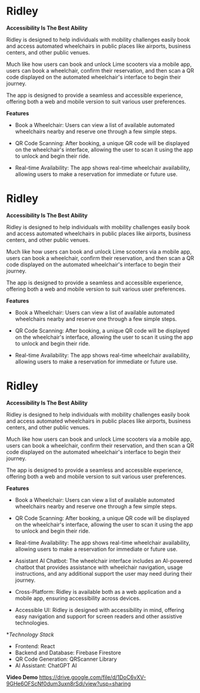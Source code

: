
# Ridley
**Accessibility Is The Best Ability**

Ridley is designed to help individuals with mobility challenges easily book and access automated wheelchairs in public places like airports, business centers, and other public venues.

Much like how users can book and unlock Lime scooters via a mobile app, users can book a wheelchair, confirm their reservation, and then scan a QR code displayed on the automated wheelchair's interface to begin their journey.

The app is designed to provide a seamless and accessible experience, offering both a web and mobile version to suit various user preferences.

**Features**

- Book a Wheelchair:
    Users can view a list of available automated wheelchairs nearby and reserve one through a few simple steps.


- QR Code Scanning: 
    After booking, a unique QR code will be displayed on the wheelchair's interface, allowing the user to scan it using the app to unlock and begin their ride.

- Real-time Availability: The app shows real-time wheelchair availability, allowing users to make a reservation for immediate or future use.
# Ridley
**Accessibility Is The Best Ability**

Ridley is designed to help individuals with mobility challenges easily book and access automated wheelchairs in public places like airports, business centers, and other public venues.

Much like how users can book and unlock Lime scooters via a mobile app, users can book a wheelchair, confirm their reservation, and then scan a QR code displayed on the automated wheelchair's interface to begin their journey.

The app is designed to provide a seamless and accessible experience, offering both a web and mobile version to suit various user preferences.

**Features**

- Book a Wheelchair:
    Users can view a list of available automated wheelchairs nearby and reserve one through a few simple steps.


- QR Code Scanning: 
    After booking, a unique QR code will be displayed on the wheelchair's interface, allowing the user to scan it using the app to unlock and begin their ride.

- Real-time Availability: The app shows real-time wheelchair availability, allowing users to make a reservation for immediate or future use.
# Ridley
**Accessibility Is The Best Ability**

Ridley is designed to help individuals with mobility challenges easily book and access automated wheelchairs in public places like airports, business centers, and other public venues.

Much like how users can book and unlock Lime scooters via a mobile app, users can book a wheelchair, confirm their reservation, and then scan a QR code displayed on the automated wheelchair's interface to begin their journey.

The app is designed to provide a seamless and accessible experience, offering both a web and mobile version to suit various user preferences.

**Features**

- Book a Wheelchair:
    Users can view a list of available automated wheelchairs nearby and reserve one through a few simple steps.


- QR Code Scanning: 
    After booking, a unique QR code will be displayed on the wheelchair's interface, allowing the user to scan it using the app to unlock and begin their ride.

- Real-time Availability: The app shows real-time wheelchair availability, allowing users to make a reservation for immediate or future use.

- Assistant AI Chatbot: The wheelchair interface includes an AI-powered chatbot that provides assistance with wheelchair navigation, usage instructions, and any additional support the user may need during their journey.

- Cross-Platform: Ridley is available both as a web application and a mobile app, ensuring accessibility across devices.

- Accessible UI: Ridley is designed with accessibility in mind, offering easy navigation and support for screen readers and other assistive technologies.

**Technology Stack*
- Frontend: React
- Backend and Database: Firebase Firestore
- QR Code Generation: QRScanner Library
- AI Assistant: ChatGPT AI

**Video Demo**
https://drive.google.com/file/d/1DoC6vXV-9GHe6OFScNf0dum3uxn8rSdi/view?usp=sharing
